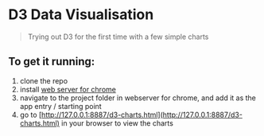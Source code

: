 # D3 Data Visualisation
> Trying out D3 for the first time with a few simple charts

## To get it running:
1. clone the repo
2. install [web server for chrome](https://chrome.google.com/webstore/detail/web-server-for-chrome/ofhbbkphhbklhfoeikjpcbhemlocgigb?hl=en)
3. navigate to the project folder in webserver for chrome, and add it as the app entry / starting point
4. go to [http://127.0.0.1:8887/d3-charts.html](http://127.0.0.1:8887/d3-charts.html) in your browser to view the charts